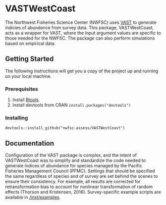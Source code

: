 # VASTWestCoast

The Northwest Fisheries Science Center (NWFSC) uses 
[VAST](https://github.com/James-Thorson/VAST) to generate 
indicies of abundance from survey data. This package, VASTWestCoast,
acts as a wrapper for VAST, where the input argument values are specific to those
needed for the NWFSC. The package can also perform simulations based
on empirical data. 

## Getting Started
The following instructions will get you a copy of the project up and 
running on your local machine.

### Prerequisites 
1. Install [Rtools](https://cran.r-project.org/bin/).
2. Install devtools from CRAN `install.packages("devtools")`

### Installing
`devtools::install_github("nwfsc-assess/VASTWestCoast")`

## Documentation
Configuration of the VAST package is complex, and the intent of VASTWestCoast was to simplify and standardize the code needed to generate indices of abundance for species managed by the Pacific Fisheries Management Council (PFMC). Settings that should be specified the same regardless of species and of survey are set behind the scenes to ensure their consistency. For example, all results are corrected for retransformation bias to account for nonlinear transformation of random effects (Thorson and Kristensen, 2016). Survey-specific example scripts are available in [/inst/examples](https://github.com/nwfsc-assess/VASTWestCoast/tree/master/inst/examples). 

